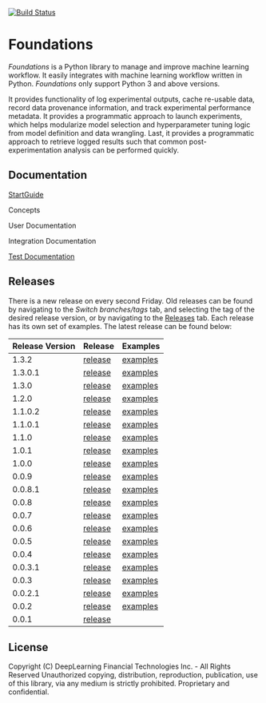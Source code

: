 [![Build Status](https://jenkins.shehanigans.net/buildStatus/icon?job=atlas%2Fmaster&subject=build%20${buildId}%20took%20${duration})](https://jenkins.shehanigans.net/job/atlas/job/master/)
# Foundations
*Foundations* is a Python library to manage and improve machine learning workflow. It easily integrates with machine learning workflow written in Python.
*Foundations* only support Python 3 and above versions.

It provides functionality of log experimental outputs, cache re-usable data, record data provenance information, and track experimental performance metadata. It provides a programmatic approach to launch experiments, which helps modularize model selection and hyperparameter tuning logic from model definition and data wrangling. Last, it provides a programmatic approach to retrieve logged results such that common post-experimentation analysis can be performed quickly.

## Documentation

[StartGuide](documentation/STARTGUIDE.md)

Concepts

User Documentation

Integration Documentation

[Test Documentation](documentation/TESTGUIDE.md)

## Releases
There is a new release on every second Friday. Old releases can be found by navigating to the *Switch branches/tags* tab, and selecting the tag of the desired release version, or by navigating to the [Releases](https://github.com/DeepLearnI/foundations/releases) tab. Each release has its own set of examples. The latest release can be found below:

|Release Version|Release|Examples|
|---|-------|--------|
|1.3.2|[release](https://github.com/DeepLearnI/foundations/releases/tag/1.3.2) | [examples](https://github.com/DeepLearnI/foundations/tree/1.3.2/examples) |
|1.3.0.1|[release](https://github.com/DeepLearnI/foundations/releases/tag/1.3.0.1) | [examples](https://github.com/DeepLearnI/foundations/tree/1.3.0.1/examples) |
|1.3.0|[release](https://github.com/DeepLearnI/foundations/releases/tag/1.3.0) | [examples](https://github.com/DeepLearnI/foundations/tree/1.3.0/examples) |
|1.2.0|[release](https://github.com/DeepLearnI/foundations/releases/tag/1.2.0) | [examples](https://github.com/DeepLearnI/foundations/tree/1.2.0/examples) |
|1.1.0.2|[release](https://github.com/DeepLearnI/foundations/releases/tag/1.1.0.2) | [examples](https://github.com/DeepLearnI/foundations/tree/1.1.0.2/examples) |
|1.1.0.1|[release](https://github.com/DeepLearnI/foundations/releases/tag/1.1.0.1) | [examples](https://github.com/DeepLearnI/foundations/tree/1.1.0.1/examples) |
|1.1.0|[release](https://github.com/DeepLearnI/foundations/releases/tag/1.1.0) | [examples](https://github.com/DeepLearnI/foundations/tree/1.1.0/examples) |
|1.0.1|[release](https://github.com/DeepLearnI/foundations/releases/tag/1.0.1) | [examples](https://github.com/DeepLearnI/foundations/tree/1.0.1/examples) |
|1.0.0|[release](https://github.com/DeepLearnI/foundations/releases/tag/1.0.0) | [examples](https://github.com/DeepLearnI/foundations/tree/1.0.0/examples) |
|0.0.9|[release](https://github.com/DeepLearnI/foundations/releases/tag/0.0.9) | [examples](https://github.com/DeepLearnI/foundations/tree/0.0.9/examples) |
|0.0.8.1|[release](https://github.com/DeepLearnI/foundations/releases/tag/0.0.8.1) | [examples](https://github.com/DeepLearnI/foundations/tree/0.0.8.1/examples) |
|0.0.8|[release](https://github.com/DeepLearnI/foundations/releases/tag/0.0.8) | [examples](https://github.com/DeepLearnI/foundations/tree/0.0.8/examples) |
|0.0.7|[release](https://github.com/DeepLearnI/foundations/releases/tag/0.0.7) | [examples](https://github.com/DeepLearnI/foundations/tree/0.0.7/examples) |
|0.0.6|[release](https://github.com/DeepLearnI/foundations/releases/tag/0.0.6) | [examples](https://github.com/DeepLearnI/foundations/tree/0.0.6/examples) |
|0.0.5|[release](https://github.com/DeepLearnI/foundations/releases/tag/0.0.5) | [examples](https://github.com/DeepLearnI/foundations/tree/0.0.5/examples) |
|0.0.4|[release](https://github.com/DeepLearnI/foundations/releases/tag/0.0.4) | [examples](https://github.com/DeepLearnI/foundations/tree/0.0.4/examples) |
|0.0.3.1|[release](https://github.com/DeepLearnI/foundations/releases/tag/0.0.3.1) | [examples](https://github.com/DeepLearnI/foundations/tree/0.0.3.1/examples) |
|0.0.3|[release](https://github.com/DeepLearnI/foundations/releases/tag/0.0.3) | [examples](https://github.com/DeepLearnI/foundations/tree/0.0.3/examples) |
|0.0.2.1|[release](https://github.com/DeepLearnI/foundations/releases/tag/0.0.2.1) | [examples](https://github.com/DeepLearnI/foundations/tree/0.0.2.1/examples) |
|0.0.2|[release](https://github.com/DeepLearnI/foundations/releases/tag/0.0.2) | [examples](https://github.com/DeepLearnI/foundations/tree/0.0.2/examples) |
|0.0.1|[release](https://github.com/DeepLearnI/foundations/releases/tag/0.0.1)| |



## License

Copyright (C) DeepLearning Financial Technologies Inc. - All Rights Reserved
Unauthorized copying, distribution, reproduction, publication, use of this library, via any medium is strictly prohibited. Proprietary and confidential.
